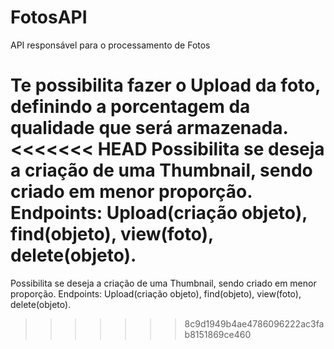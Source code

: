 # FotosAPI
API responsável para o processamento de Fotos

Te possibilita fazer o Upload da foto, definindo a porcentagem da qualidade que será armazenada. 
<<<<<<< HEAD
Possibilita se deseja a criação de uma Thumbnail, sendo criado em menor proporção. 
Endpoints: Upload(criação objeto), find(objeto), view(foto), delete(objeto).
=======
Possibilita se deseja a criação de uma Thumbnail, sendo criado em menor proporção.
Endpoints: Upload(criação objeto), find(objeto), view(foto), delete(objeto). 
>>>>>>> 8c9d1949b4ae4786096222ac3fab8151869ce460
